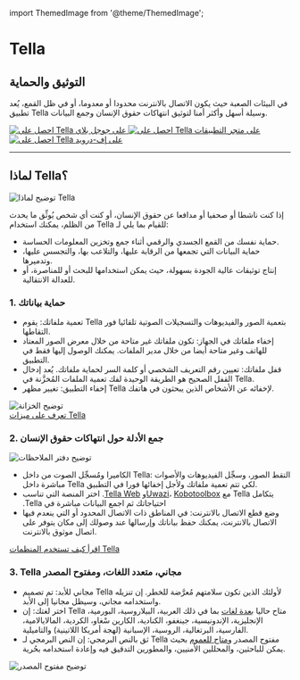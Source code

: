 import ThemedImage from '@theme/ThemedImage';

<div id="intro">
    <div className="intro-column" id="intro-column1">
        <h1>Tella</h1>
        <h2>التوثيق والحماية</h2>
        <p>في البيئات الصعبة حيث يكون الاتصال بالانترنت محدودا أو معدوما، أو في ظل القمع، يُعد تطبيق Tella وسيلة أسهل وأكثر أمنا لتوثيق انتهاكات حقوق الإنسان وجمع البيانات.</p>
        <div className="download">
            <a href="https://play.google.com/store/apps/details?id=org.hzontal.tella" target="_blank">
                <img className="badge" src="img/google-play-badge.png" alt="احصل على Tella على جوجل بلاي"/>
            </a>
            <a href="https://apps.apple.com/us/app/tella-document-protect/id1598152580" target="_blank">
                <img className="badge" src="img/app-store-badge.svg" id="apple-store-badge" alt="احصل على Tella على متجر التطبيقات"/>
            </a>
            <a href="https://f-droid.org/packages/org.hzontal.tellaFOSS">
                <img className="badge" src="https://fdroid.gitlab.io/artwork/badge/get-it-on.png" alt="احصل على Tella على إف-درويد" />
            </a>
        </div>
    </div>
    <div className="intro-column" id="intro-column2">
        <ThemedImage
            alt="لقطة شاشة لتطبيق Tella على نظام أندرويد. تعرض الاتصال بتيللا ويب أوازي وهيكل المجلدات الذي يظهر أن المستخدمين يمكنهم تسجيل وحفظ الصور والفيديوهات والصوتيات بشكل آمن ومشفر."
            className="screen"
            sources={{
                light: 'img/home-black.svg',
                dark: 'img/home-white.svg',
              }}/>
    </div>
</div>

<hr></hr>

<div className="section">
    <h2>لماذا Tella؟</h2>
    <div className="columns">
        <div className="column" id="section-column1">
            <img className="home-illustrations" src="img/why-tella.png" alt="توضيح لماذا Tella" />
        </div>
        <div className="column" id="section-column2">
            <p>إذا كنت ناشطا أو صحفيا أو مدافعا عن حقوق الإنسان، أو كنت أي شخص يُوثِّق ما يحدث من الظلم، يمكنك استخدام Tella للقيام بما يلي لـ:</p>
            <ul>
                <li><span classname="emphasis">حماية نفسك</span> من القمع الجسدي والرقمي أثناء جمع وتخزين المعلومات الحساسة.</li>
                <li><span classname="emphasis">حماية البيانات التي تجمعها</span> من الرقابة عليها، والتلاعب بها، والتجسس عليها، وتدميرها.</li>
                <li><span classname="emphasis">إنتاج توثيقات عالية الجودة بسهولة</span>، حيث يمكن استخدامها للبحث أو للمناصرة، أو للعدالة الانتقالية.</li>
            </ul>
        </div>
    </div>
</div>

<div className="section">
    <h3>1. حماية بياناتك</h3>
    <div className="columns">
        <div className="column" id="section-column1">
            <ul>
                <li><span classname="emphasis">تعمية ملفاتك:</span> يقوم Tella بتعمية الصور والفيديوهات والتسجيلات الصوتية تلقائيا فور التقاطها.</li>
                <li><span classname="emphasis">إخفاء ملفاتك في الجهاز:</span> تكون ملفاتك غير متاحة من خلال معرض الصور المعتاد للهاتف وغير متاحة أيضا من خلال مدير الملفات. يمكنك الوصول إليها فقط في التطبيق.</li>
                <li><span classname="emphasis">قفل ملفاتك:</span> تعيين رقم التعريف الشخصي أو كلمة السر لحماية ملفاتك. يُعد إدخال القفل الصحيح هو الطريقة الوحيدة لفك تعمية الملفات المُخزَّنة في Tella.</li>
                <li><span classname="emphasis">إخفاء التطبيق:</span> تغيير مظهر Tella لإخفائه عن الأشخاص الذين يبحثون في هاتفك.</li>
            </ul>
        </div>
        <div className="column" id="section-column2">
            <img className="home-illustrations" src="img/vault.png" alt="توضيح الخزانة" />
        </div>
    </div>
    <a type="button" href="features" className="clean-btn center button button--primary"> تعرف على ميزات Tella </a>  
</div>

<div className="section">
    <h3>2. جمع الأدلة حول  انتهاكات حقوق الإنسان</h3>
    <div className="columns">
        <div className="column" id="section-column1">
            <img className="home-illustrations" src="img/data.png" alt="توضيح دفتر الملاحظات"/>
        </div>
        <div className="column" id="section-column2">
            <ul>
                <li><span classname="emphasis">الكاميرا ومُسجِّل الصوت من داخل Tella:</span> التقط الصور، وسجِّل الفيديوهات والأصوات مباشرة داخل Tella لكي تتم تعمية ملفاتك ولأجل إخفائها فورا في التطبيق.</li>
                <li>‫<span classname="emphasis">يتكامل Tella</span> مع <a href="for-organizations#uwazi">Uwazi</a>، <a href="for-organizations#open-data-kit-odk">Kobotoolbox</a>و <a href="for-organizations#tella-web">Tella Web</a>. اختر المنصة التي تناسب احتياجاتك ثم اجمع البيانات مباشرة في Tella.</li>
                <li><span classname="emphasis">وضع قطع الاتصال بالانترنت:</span> في المناطق ذات الاتصال المحدود أو التي ينعدم فيها الاتصال بالانترنت، يمكنك حفظ بياناتك وإرسالها عند وصولك إلى مكان يتوفر على اتصال موثوق بالانترنت.</li>
            </ul>
        </div>
    </div> 
    <a type="button" href="user-stories" className="clean-btn center button button--primary"> اقرأ كيف تستخدم المنظمات Tella </a>    
</div>

<div className="section">
    <h3>3. Tella مجاني، متعدد اللغات، ومفتوح المصدر</h3>
    <div className="columns">
        <div className="column" id="section-column1">
            <ul>
                <li><span classname="emphasis">مجاني للأبد:</span> تم تصميم Tella لأولئك الذين تكون سلامتهم مُعرَّضة للخطر. إن تنزيله واستخدامه مجاني، وسيظل مجانيا إلى الأبد.</li>
                <li><span classname="emphasis">اختر لغتك:</span> إن Tella متاح حاليا <a href="faq#what-languages-is-tella-available-in">بعدة لغات</a> بما في ذلك العربية، البيلاروسية، البورمية، الإنجليزية، الإندونيسية، جينغفو، الكنادية، الكارين سْغاو، الكردية، المالايالامية، الفارسية، البرتغالية، الروسية، الإسبانية (لهجة أمريكا اللاتينية) والتاميلية.</li>
                <li><span classname="emphasis">ثق بالنص البرمجي:</span> إن النص البرمجي لـ Tella مفتوح المصدر و<a href="open-source">متاح للعموم</a> بحيث يمكن للباحثين، والمحللين الأمنيين، والمطورين التدقيق فيه وإعادة استخدامه بحُرية.</li>
            </ul>
        </div>
        <div className="column" id="section-column2">
            <img className="home-illustrations" src="img/open-source.png" alt="توضيح مفتوح المصدر" />
        </div>
    </div>
</div>